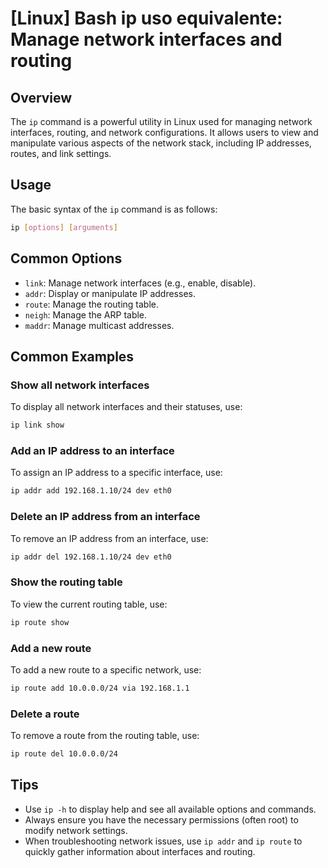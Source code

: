 # [Linux] Bash ip uso equivalente: Manage network interfaces and routing

## Overview
The `ip` command is a powerful utility in Linux used for managing network interfaces, routing, and network configurations. It allows users to view and manipulate various aspects of the network stack, including IP addresses, routes, and link settings.

## Usage
The basic syntax of the `ip` command is as follows:

```bash
ip [options] [arguments]
```

## Common Options
- `link`: Manage network interfaces (e.g., enable, disable).
- `addr`: Display or manipulate IP addresses.
- `route`: Manage the routing table.
- `neigh`: Manage the ARP table.
- `maddr`: Manage multicast addresses.

## Common Examples

### Show all network interfaces
To display all network interfaces and their statuses, use:
```bash
ip link show
```

### Add an IP address to an interface
To assign an IP address to a specific interface, use:
```bash
ip addr add 192.168.1.10/24 dev eth0
```

### Delete an IP address from an interface
To remove an IP address from an interface, use:
```bash
ip addr del 192.168.1.10/24 dev eth0
```

### Show the routing table
To view the current routing table, use:
```bash
ip route show
```

### Add a new route
To add a new route to a specific network, use:
```bash
ip route add 10.0.0.0/24 via 192.168.1.1
```

### Delete a route
To remove a route from the routing table, use:
```bash
ip route del 10.0.0.0/24
```

## Tips
- Use `ip -h` to display help and see all available options and commands.
- Always ensure you have the necessary permissions (often root) to modify network settings.
- When troubleshooting network issues, use `ip addr` and `ip route` to quickly gather information about interfaces and routing.